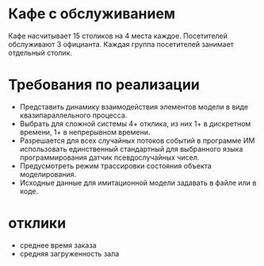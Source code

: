 # Кафе с обслуживанием

Кафе насчитывает 15 столиков на 4 места каждое. Посетителей обслуживают 3 официанта. Каждая группа посетителей занимает
отдельный столик.

# Требования по реализации

- Представить динамику взаимодействия элементов модели в виде квазипараллельного процесса.
- Выбрать для сложной системы 4+ отклика, из них 1+ в дискретном времени, 1+ в непрерывном времени.
- Разрешается для всех случайных потоков событий в программе ИМ использовать единственный стандартный для выбранного
  языка программирования датчик псевдослучайных чисел.
- Предусмотреть режим трассировки состояния объекта моделирования.
- Исходные данные для имитационной модели задавать в файле или в коде.

# отклики

- среднее время заказа
- средняя загруженность зала
